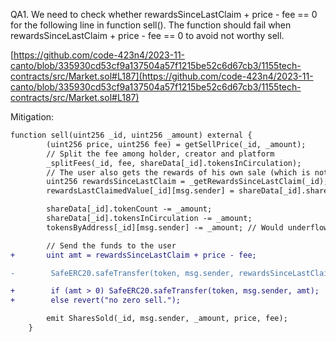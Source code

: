 QA1. We need to check whether rewardsSinceLastClaim + price - fee == 0 for the following line in function 
sell(). The function should fail when rewardsSinceLastClaim + price - fee == 0 to avoid not worthy sell.

[https://github.com/code-423n4/2023-11-canto/blob/335930cd53cf9a137504a57f1215be52c6d67cb3/1155tech-contracts/src/Market.sol#L187](https://github.com/code-423n4/2023-11-canto/blob/335930cd53cf9a137504a57f1215be52c6d67cb3/1155tech-contracts/src/Market.sol#L187)


Mitigation:

```diff
function sell(uint256 _id, uint256 _amount) external {
        (uint256 price, uint256 fee) = getSellPrice(_id, _amount);
        // Split the fee among holder, creator and platform
        _splitFees(_id, fee, shareData[_id].tokensInCirculation);
        // The user also gets the rewards of his own sale (which is not the case for buys)
        uint256 rewardsSinceLastClaim = _getRewardsSinceLastClaim(_id);
        rewardsLastClaimedValue[_id][msg.sender] = shareData[_id].shareHolderRewardsPerTokenScaled;

        shareData[_id].tokenCount -= _amount;
        shareData[_id].tokensInCirculation -= _amount;
        tokensByAddress[_id][msg.sender] -= _amount; // Would underflow if user did not have enough tokens

        // Send the funds to the user
+       uint amt = rewardsSinceLastClaim + price - fee;

-        SafeERC20.safeTransfer(token, msg.sender, rewardsSinceLastClaim + price - fee);

+        if (amt > 0) SafeERC20.safeTransfer(token, msg.sender, amt);
+        else revert("no zero sell.");

        emit SharesSold(_id, msg.sender, _amount, price, fee);
    }
```
